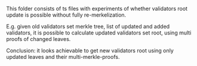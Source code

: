 This folder consists of ts files with experiments of whether validators root update is possible without fully re-merkelization.

E.g. given old validators set merkle tree, list of updated and added validators, it is possible to calculate updated validators set root, using multi proofs of changed leaves.

Conclusion: it looks achievable to get new validators root using only updated leaves and their multi-merkle-proofs.
